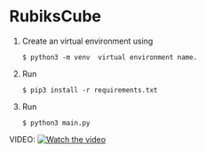 # RubiksCube
1.  Create an virtual environment using
	```
	$ python3 -m venv  virtual environment name.
	```
2.  Run 
	```
	$ pip3 install -r requirements.txt
	```
3.  Run
	```
	$ python3 main.py
	```
	
VIDEO:
[![Watch the video](http://img.youtube.co/vi/7dYNsFPmbRQ/maxresdefault.jpg)](https://youtu.be/7dYNsFPmbRQ)
